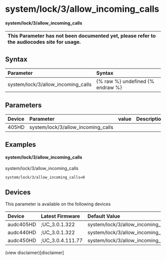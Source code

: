 ﻿---
description: system/lock/3/allow_incoming_calls
search: false
---

# system/lock/3/allow_incoming_calls

#### system/lock/3/allow_incoming_calls


| This Parameter has not been documented yet, please refer to the audiocodes site for usage.  |
| :--- |

## Syntax
| Parameter | Syntax |
| :--- | :--- |
|system/lock/3/allow_incoming_calls | {% raw %} undefined {% endraw %} |

## Parameters
|Device|Parameter|value|Description|
|:---|:---|:---|:---|
| 405HD | system/lock/3/allow_incoming_calls |  |  |

## Examples
#### system/lock/3/allow_incoming_calls

system/lock/3/allow_incoming_calls

```
system/lock/3/allow_incoming_calls=0
```

## Devices
This parameter is available on the following devices

| Device | Latest Firmware | Default Value |
|:---|:---|:---|
| audc405HD | ;UC_3.0.1.322 | system/lock/3/allow_incoming_calls=0 
| audc440HD | ;UC_3.0.1.322 | system/lock/3/allow_incoming_calls=0 
| audc450HD | ;UC_3.0.4.111.77 | system/lock/3/allow_incoming_calls=0 

(view disclaimer)[disclaimer]
